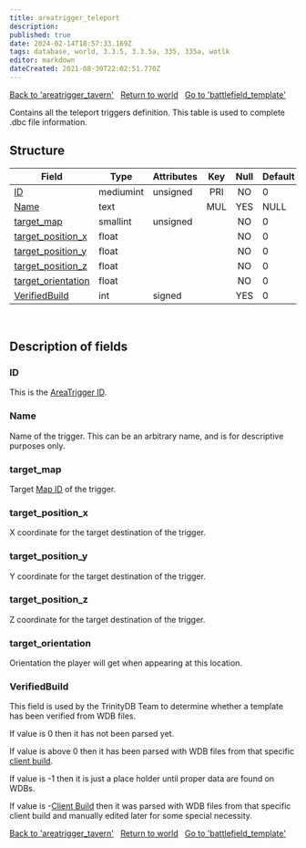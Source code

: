 ```yaml
---
title: areatrigger_teleport
description: 
published: true
date: 2024-02-14T18:57:33.169Z
tags: database, world, 3.3.5, 3.3.5a, 335, 335a, wotlk
editor: markdown
dateCreated: 2021-08-30T22:02:51.770Z
---
```


<a href="https://trinitycore.info/en/database/335/world/areatrigger_tavern" class="mt-5 v-btn v-btn--depressed v-btn--flat v-btn--outlined theme--light v-size--default darkblue--text text--lighten-3"><span class="v-btn__content"><i aria-hidden="true" class="v-icon notranslate v-icon--left mdi mdi-arrow-left theme--light"></i><span>Back to 'areatrigger_tavern'</span></span></a>&nbsp;&nbsp;&nbsp;<a href="https://trinitycore.info/en/database/335/world/home" class="mt-5 v-btn v-btn--depressed v-btn--flat v-btn--outlined theme--light v-size--default darkblue--text text--lighten-3"><span class="v-btn__content"><i aria-hidden="true" class="v-icon notranslate v-icon--left mdi mdi-home-outline theme--light"></i><span>Return to world</span></span></a>&nbsp;&nbsp;&nbsp;<a href="https://trinitycore.info/en/database/335/world/battlefield_template" class="mt-5 v-btn v-btn--depressed v-btn--flat v-btn--outlined theme--light v-size--default darkblue--text text--lighten-3"><span class="v-btn__content"><span>Go to 'battlefield_template'</span><i aria-hidden="true" class="v-icon notranslate v-icon--right mdi mdi-arrow-right theme--light"></i></span></a>

Contains all the teleport triggers definition. This table is used to complete .dbc file information.

## Structure

| Field | Type | Attributes | Key | Null | Default | Extra | Comment |
| --- | --- | --- | :---: | :---: | --- | --- | --- |
| [ID](#id) | mediumint | unsigned | PRI | NO | 0 |  |  |
| [Name](#name) | text |  | MUL | YES | NULL |  |  |
| [target_map](#target_map) | smallint | unsigned |  | NO | 0 |  |  |
| [target_position_x](#target_position_x) | float |  |  | NO | 0 |  |  |
| [target_position_y](#target_position_y) | float |  |  | NO | 0 |  |  |
| [target_position_z](#target_position_z) | float |  |  | NO | 0 |  |  |
| [target_orientation](#target_orientation) | float |  |  | NO | 0 |  |  |
| [VerifiedBuild](#verifiedbuild) | int | signed |  | YES | 0 |  |  |
&nbsp;
## Description of fields

### ID
This is the [AreaTrigger ID](/files/DBC/335/areatrigger#id).
&nbsp;

### Name
Name of the trigger. This can be an arbitrary name, and is for descriptive purposes only.
&nbsp;

### target_map
Target [Map ID](/files/DBC/335/map#id) of the trigger.
&nbsp;

### target_position_x
X coordinate for the target destination of the trigger.
&nbsp;

### target_position_y
Y coordinate for the target destination of the trigger.
&nbsp;

### target_position_z
Z coordinate for the target destination of the trigger.
&nbsp;

### target_orientation
Orientation the player will get when appearing at this location.
&nbsp;

### VerifiedBuild
This field is used by the TrinityDB Team to determine whether a template has been verified from WDB files.

If value is 0 then it has not been parsed yet.

If value is above 0 then it has been parsed with WDB files from that specific [client build](/en/database/335/auth/realmlist#gamebuild).

If value is -1 then it is just a place holder until proper data are found on WDBs.

If value is -[Client Build](/en/database/335/auth/realmlist#gamebuild) then it was parsed with WDB files from that specific client build and manually edited later for some special necessity.
&nbsp;

<a href="https://trinitycore.info/en/database/335/world/areatrigger_tavern" class="mt-5 v-btn v-btn--depressed v-btn--flat v-btn--outlined theme--light v-size--default darkblue--text text--lighten-3"><span class="v-btn__content"><i aria-hidden="true" class="v-icon notranslate v-icon--left mdi mdi-arrow-left theme--light"></i><span>Back to 'areatrigger_tavern'</span></span></a>&nbsp;&nbsp;&nbsp;<a href="https://trinitycore.info/en/database/335/world/home" class="mt-5 v-btn v-btn--depressed v-btn--flat v-btn--outlined theme--light v-size--default darkblue--text text--lighten-3"><span class="v-btn__content"><i aria-hidden="true" class="v-icon notranslate v-icon--left mdi mdi-home-outline theme--light"></i><span>Return to world</span></span></a>&nbsp;&nbsp;&nbsp;<a href="https://trinitycore.info/en/database/335/world/battlefield_template" class="mt-5 v-btn v-btn--depressed v-btn--flat v-btn--outlined theme--light v-size--default darkblue--text text--lighten-3"><span class="v-btn__content"><span>Go to 'battlefield_template'</span><i aria-hidden="true" class="v-icon notranslate v-icon--right mdi mdi-arrow-right theme--light"></i></span></a>
